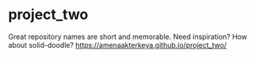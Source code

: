 # project_two
Great repository names are short and memorable. Need inspiration? How about solid-doodle?
https://amenaakterkeya.github.io/project_two/

